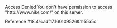 Access Denied You don't have permission to access "http://www.nike.com/" on this server.

Reference #18.4ecadf17.1601095260.1155a5c